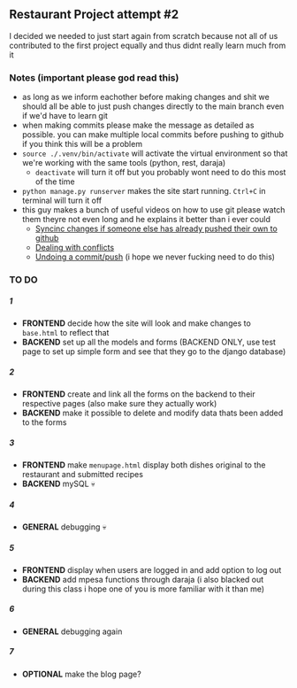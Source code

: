 ## Restaurant Project attempt #2
I decided we needed to just start again from scratch because not all of us contributed to the first project equally and thus didnt really learn much from it

### Notes (important please god read this)
- as long as we inform eachother before making changes and shit we should all be able to just push changes directly to the main branch even if we'd have to learn git
- when making commits please make the message as detailed as possible. you can make multiple local commits before pushing to github if you think this will be a problem
- `source ./.venv/bin/activate` will activate the virtual environment so that we're working with the same tools (python, rest, daraja)
  - `deactivate` will turn it off but you probably wont need to do this most of the time
- `python manage.py runserver` makes the site start running. `Ctrl+C` in terminal will turn it off
- this guy makes a bunch of useful videos on how to use git please watch them theyre not even long and he explains it better than i ever could
  - [Syncinc changes if someone else has already pushed their own to github](https://youtu.be/xN1-2p06Urc?si=jLOki01UYNA8-Cuv)
  - [Dealing with conflicts](https://youtu.be/DloR0BOGNU0?si=Sq-sqh5ZQSgTwKsq)
  - [Undoing a commit/push](https://youtu.be/GytsxgB4-HU?si=DAcWHI6h2iyov1aO) (i hope we never fucking need to do this)

### TO DO
##### 1
  - **FRONTEND** decide how the site will look and make changes to `base.html` to reflect that
  - **BACKEND** set up all the models and forms (BACKEND ONLY, use test page to set up simple form and see that they go to the django database)
##### 2
 - **FRONTEND** create and link all the forms on the backend to their respective pages (also make sure they actually work)
 - **BACKEND** make it possible to delete and modify data thats been added to the forms
##### 3
  - **FRONTEND** make `menupage.html` display both dishes original to the restaurant and submitted recipes
  - **BACKEND** mySQL :skull:
##### 4
  - **GENERAL** debugging :skull:
##### 5
  - **FRONTEND** display when users are logged in and add option to log out
  - **BACKEND** add mpesa functions through daraja (i also blacked out during this class i hope one of you is more familiar with it than me)
##### 6
  - **GENERAL** debugging again
##### 7
  - **OPTIONAL** make the blog page?
